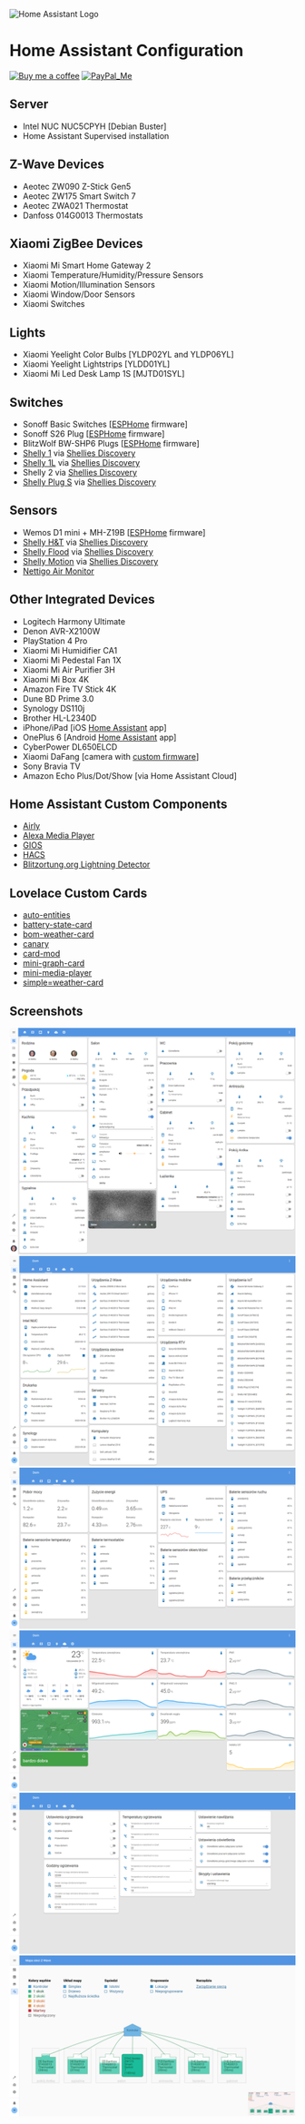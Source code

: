 ![Home Assistant Logo](https://github.com/brianjking/hass-config/blob/master/images/hass.png "Home Assistant Logo")

# Home Assistant Configuration
[![Buy me a coffee][buy-me-a-coffee-shield]][buy-me-a-coffee]
[![PayPal_Me][paypal-me-shield]][paypal-me]

## Server

* Intel NUC NUC5CPYH [Debian Buster]
* Home Assistant Supervised installation

## Z-Wave Devices

* Aeotec ZW090 Z-Stick Gen5
* Aeotec ZW175 Smart Switch 7
* Aeotec ZWA021 Thermostat
* Danfoss 014G0013 Thermostats

## Xiaomi ZigBee Devices

* Xiaomi Mi Smart Home Gateway 2
* Xiaomi Temperature/Humidity/Pressure Sensors
* Xiaomi Motion/Illumination Sensors
* Xiaomi Window/Door Sensors
* Xiaomi Switches

## Lights

* Xiaomi Yeelight Color Bulbs [YLDP02YL and YLDP06YL]
* Xiaomi Yeelight Lightstrips [YLDD01YL]
* Xiaomi Mi Led Desk Lamp 1S [MJTD01SYL]

## Switches

* Sonoff Basic Switches [[ESPHome](https://esphome.io) firmware]
* Sonoff S26 Plug [[ESPHome](https://esphome.io) firmware]
* BlitzWolf BW-SHP6 Plugs [[ESPHome](https://esphome.io) firmware]
* [Shelly 1](https://shelly.cloud/products/shelly-1-smart-home-automation-relay/) via [Shellies Discovery](https://github.com/bieniu/ha-shellies-discovery)
* [Shelly 1L](https://shelly.cloud/products/shelly-1l-single-wire-smart-home-automation-relay/) via [Shellies Discovery](https://github.com/bieniu/ha-shellies-discovery)
* Shelly 2 via [Shellies Discovery](https://github.com/bieniu/ha-shellies-discovery)
* [Shelly Plug S](https://shelly.cloud/products/shelly-plug-s-smart-home-automation-device/) via [Shellies Discovery](https://github.com/bieniu/ha-shellies-discovery)

## Sensors

* Wemos D1 mini + MH-Z19B [[ESPHome](https://esphome.io) firmware]
* [Shelly H&T](https://shelly.cloud/products/shelly-humidity-temperature-smart-home-automation-sensor/) via [Shellies Discovery](https://github.com/bieniu/ha-shellies-discovery)
* [Shelly Flood](https://shelly.cloud/products/shelly-flood-smart-home-automation-sensor/) via [Shellies Discovery](https://github.com/bieniu/ha-shellies-discovery)
* [Shelly Motion](https://shelly.cloud/ifa-2020-products/) via [Shellies Discovery](https://github.com/bieniu/ha-shellies-discovery)
* [Nettigo Air Monitor](https://air.nettigo.pl/?lang=en)

## Other Integrated Devices

* Logitech Harmony Ultimate
* Denon AVR-X2100W
* PlayStation 4 Pro
* Xiaomi Mi Humidifier CA1
* Xiaomi Mi Pedestal Fan 1X
* Xiaomi Mi Air Purifier 3H
* Xiaomi Mi Box 4K
* Amazon Fire TV Stick 4K
* Dune BD Prime 3.0
* Synology DS110j
* Brother HL-L2340D
* iPhone/iPad [iOS [Home Assistant](https://itunes.apple.com/us/app/home-assistant-companion/id1099568401) app]
* OnePlus 6 [Android [Home Assistant](https://play.google.com/store/apps/details?id=io.homeassistant.companion.android) app]
* CyberPower DL650ELCD
* Xiaomi DaFang [camera with [custom firmware](https://github.com/EliasKotlyar/Xiaomi-Dafang-Hacks)]
* Sony Bravia TV
* Amazon Echo Plus/Dot/Show [via Home Assistant Cloud]

## Home Assistant Custom Components

* [Airly](https://github.com/bieniu/ha-airly)
* [Alexa Media Player](https://github.com/custom-components/alexa_media_player)
* [GIOS](https://github.com/bieniu/ha-gios)
* [HACS](https://github.com/custom-components/hacs)
* [Blitzortung.org Lightning Detector](https://github.com/mrk-its/homeassistant-blitzortung)

## Lovelace Custom Cards

* [auto-entities](https://github.com/thomasloven/lovelace-auto-entities)
* [battery-state-card](https://github.com/maxwroc/battery-state-card)
* [bom-weather-card](https://github.com/DavidFW1960/bom-weather-card)
* [canary](https://github.com/jcwillox/lovelace-canary)
* [card-mod](https://github.com/thomasloven/lovelace-card-mod)
* [mini-graph-card](https://github.com/kalkih/mini-graph-card)
* [mini-media-player](https://github.com/kalkih/mini-media-player)
* [simple=weather-card](https://github.com/kalkih/simple-weather-card)

## Screenshots

![HA Overview](https://github.com/bieniu/home-assistant-config/blob/master/screenshots/HA-overview.png)
![HA Network](https://github.com/bieniu/home-assistant-config/blob/master/screenshots/HA-network.png)
![HA Energy](https://github.com/bieniu/home-assistant-config/blob/master/screenshots/HA-energy.png)
![HA Climate](https://github.com/bieniu/home-assistant-config/blob/master/screenshots/HA-climate.png)
![HA Settings](https://github.com/bieniu/home-assistant-config/blob/master/screenshots/HA-settings.png)
![HA ZWave](https://github.com/bieniu/home-assistant-config/blob/master/screenshots/HA-zwave.png)

[buy-me-a-coffee-shield]: https://img.shields.io/static/v1.svg?label=%20&message=Buy%20me%20a%20coffee&color=6f4e37&logo=buy%20me%20a%20coffee&logoColor=white
[buy-me-a-coffee]: https://www.buymeacoffee.com/QnLdxeaqO

[paypal-me-shield]: https://img.shields.io/static/v1.svg?label=%20&message=PayPal.Me&logo=paypal
[paypal-me]: https://www.paypal.me/bieniu79
